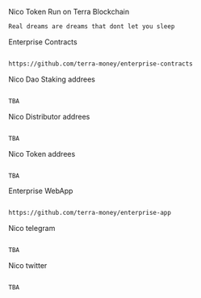 Nico Token Run on Terra Blockchain 


```bash
Real dreams are dreams that dont let you sleep
```

Enterprise Contracts
```bash

https://github.com/terra-money/enterprise-contracts

```
Nico Dao Staking addrees

```bash

TBA

```
Nico Distributor addrees

```bash

TBA

```
Nico Token addrees

```bash

TBA

```


Enterprise WebApp
```bash

https://github.com/terra-money/enterprise-app

```

Nico telegram 
```bash

TBA

```

Nico twitter

```bash

TBA

```

